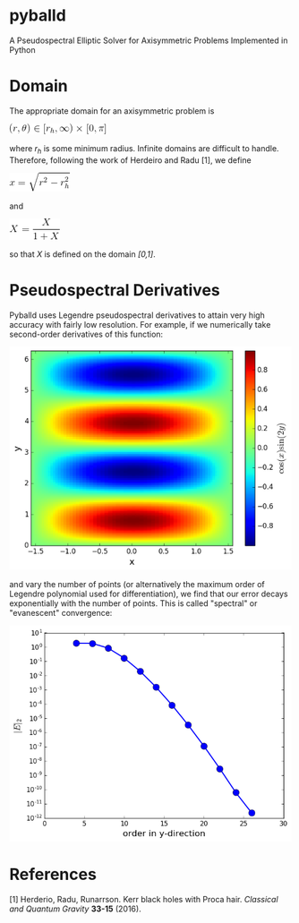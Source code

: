 pyballd
=======

A Pseudospectral Elliptic Solver for Axisymmetric Problems Implemented
in Python

# Domain

The appropriate domain for an axisymmetric problem is

![axisymmetric domain base](eqns/domain_base.gif)

where *r<sub>h</sub>* is some minimum radius. Infinite domains are
difficult to handle. Therefore, following the work of Herdeiro and
Radu [1], we define

![definition of x](eqns/def_x.gif)

and

![definition of X](eqns/def_X.gif)

so that *X* is defined on the domain *[0,1]*. 

# Pseudospectral Derivatives

Pyballd uses Legendre pseudospectral derivatives to attain very high
accuracy with fairly low resolution. For example, if we numerically
take second-order derivatives of this function:

![analytic function](figs/test_function.png)

and vary the number of points (or alternatively the maximum order of
Legendre polynomial used for differentiation), we find that our error
decays exponentially with the number of points. This is called
"spectral" or "evanescent" convergence:

![evanescent convergence](figs/orthopoly_errors.png)

# References

[1] Herderio, Radu, Runarrson. Kerr black holes with Proca
hair. *Classical and Quantum Gravity* **33-15** (2016).
